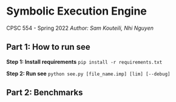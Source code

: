 # Symbolic Execution Engine
CPSC 554 - Spring 2022
*Author: Sam Kouteili, Nhi Nguyen*

## Part 1: How to run see

**Step 1: Install requirements**
`pip install -r requirements.txt`

**Step 2: Run see**
`python see.py [file_name.imp] [lim] [--debug]`

## Part 2: Benchmarks
